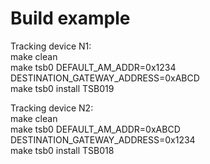 
# Build example
Tracking device N1:  
make clean  
make tsb0 DEFAULT_AM_ADDR=0x1234 DESTINATION_GATEWAY_ADDRESS=0xABCD  
make tsb0 install TSB019  

Tracking device N2:  
make clean  
make tsb0 DEFAULT_AM_ADDR=0xABCD DESTINATION_GATEWAY_ADDRESS=0x1234  
make tsb0 install TSB018  
